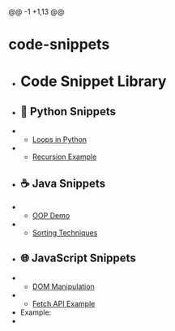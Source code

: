 @@ -1 +1,13 @@
# code-snippets
+ # Code Snippet Library
+ ## 🐍 Python Snippets
+ - [Loops in Python](loops.py)
+ - [Recursion Example](recursion.py)
+ ## ☕ Java Snippets
+ - [OOP Demo](OOPDemo.java)
+ - [Sorting Techniques](Sorting.java)
+ ## 🌐 JavaScript Snippets
+ - [DOM Manipulation](dom-manipulation.js)
+ - [Fetch API Example](fetchAPI.js)
+ Example:
+
